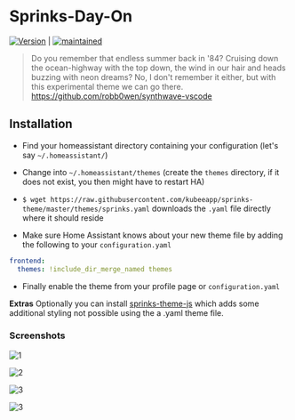 # Sprinks-Day-On

[![Version](https://img.shields.io/badge/version-0.0.1-green.svg?style=flat-square&labelColor=2a2139&color=C1F257)](#) | [![maintained](https://img.shields.io/maintenance/yes/2019.svg?style=flat-square&labelColor=2a2139&colorC1F257)](#)

> Do you remember that endless summer back in '84? Cruising down the ocean-highway with the top down, the wind in our hair and heads buzzing with neon dreams?
> No, I don't remember it either, but with this experimental theme we can go there.
> <https://github.com/robb0wen/synthwave-vscode>

## Installation

* Find your homeassistant directory containing your configuration (let's say `~/.homeassistant/`)
* Change into `~/.homeassistant/themes` (create the `themes` directory, if it does not exist, you then might have to restart HA)
* `$ wget https://raw.githubusercontent.com/kubeeapp/sprinks-theme/master/themes/sprinks.yaml` downloads the `.yaml` file directly where it should reside

* Make sure Home Assistant knows about your new theme file by adding the following to your `configuration.yaml`

``` yaml
frontend:
  themes: !include_dir_merge_named themes
```

* Finally enable the theme from your profile page or `configuration.yaml`

**Extras**
Optionally you can install [sprinks-theme-js](https://github.com/kubeeapp/sprinks-theme-js) which adds some additional styling not possible using the a .yaml theme file.

### Screenshots

![1](https://i.imgur.com/DHbEScs9.png)

![2](https://i.imgur.com/bLhZFHsy.png)

![3](https://i.imgur.com/BcyjeJsz.png)

![3](https://i.imgur.com/WXg241s7.png)
